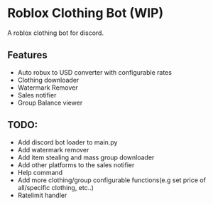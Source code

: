 # Roblox Clothing Bot (WIP)
A roblox clothing bot for discord.

## Features
  - Auto robux to USD converter with configurable rates
  - Clothing downloader
  - Watermark Remover
  - Sales notifier
  - Group Balance viewer

## TODO:
- Add discord bot loader to main.py
- Add watermark remover 
- Add item stealing and mass group downloader
- Add other platforms to the sales notifier 
- Help command
- Add more clothing/group configurable functions(e.g set price of all/specific clothing, etc..)
- Ratelimit handler